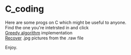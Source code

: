 # C_coding

Here are some progs on C which might be useful to anyone.  
Find the one you're intetrsted in and click  
[Greedy algorithm](https://github.com/AlexKuchynskyi/C_coding/blob/master/Greedy_algorithm) implementation  
[Recover](https://github.com/AlexKuchynskyi/C_coding/blob/master/Recover) .jpg pictures from the .raw file

Enjoy.
